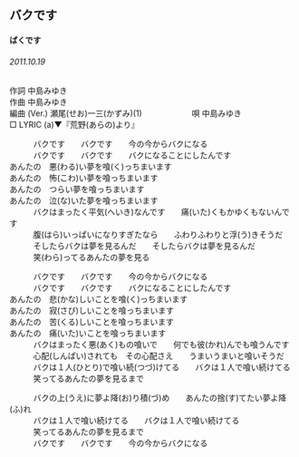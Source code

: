 ## バクです
#### ばくです
###### 2011.10.19


作詞     中島みゆき　　　　　   
作曲      中島みゆき  　　　   
編曲 (Ver.) 瀬尾(せお)一三(かずみ)(1)　　　　　　
唄  中島みゆき        
□ LYRIC (a)▼『荒野(あらの)より』   
   
　　　バクです　　バクです　　今の今からバクになる   
　　　バクです　　バクです　　バクになることにしたんです   
あんたの　悪(わる)い夢を喰(く)っちまいます   
あんたの　怖(こわ)い夢を喰っちまいます   
あんたの　つらい夢を喰っちまいます   
あんたの　泣(な)いた夢を喰っちまいます   
　　　バクはまったく平気(へいき)なんです　　痛(いた)くもかゆくもないんです   
　　　腹(はら)いっぱいになりすぎたなら　　ふわりふわりと浮(う)きそうだ   
　　　そしたらバクは夢を見るんだ　　そしたらバクは夢を見るんだ   
　　　笑(わら)ってるあんたの夢を見る   
   
　　　バクです　　バクです　　今の今からバクになる   
　　　バクです　　バクです　　バクになることにしたんです   
あんたの　悲(かな)しいことを喰(く)っちまいます   
あんたの　寂(さび)しいことを喰っちまいます   
あんたの　苦(くる)しいことを喰っちまいます   
あんたの　痛(いた)いことを喰っちまいます   
　　　バクはまったく悪(あく)もの喰いで　　何でも彼(かれ)んでも喰うんです   
　　　心配(しんぱい)されても　その心配さえ　　うまいうまいと喰いそうだ   
　　　バクは１人(ひとり)で喰い続(つづ)けてる　　バクは１人で喰い続けてる   
　　　笑ってるあんたの夢を見るまで   
   
　　　バクの上(うえ)に夢よ降(お)り積(づ)め　　あんたの捨(す)てたい夢よ降(ふ)れ   
　　　バクは１人で喰い続けてる　　バクは１人で喰い続けてる   
　　　笑ってるあんたの夢を見るまで   
　　　バクです　　バクです　　今の今からバクになる   